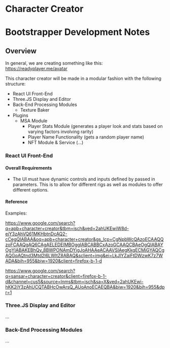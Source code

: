 # Character Creator

# Bootstrapper Development Notes

## Overview

In general, we are creating something like this: https://readyplayer.me/avatar

This character creator will be made in a modular fashion with the following structure:

* React UI Front-End
* Three.JS Display and Editor
* Back-End Processing Modules
  * Texture Baker
* Plugins
  * MSA Module
    * Player Stats Module (generates a player look and stats based on varying factors involving rarity)
    * Player Name Functionality (gets a random player name)
    * NFT Module & Service (...)

### React UI Front-End

#### Overall Requirements
* The UI must have dynamic controls and inputs defined by passed in parameters. This is to allow for different rigs as well as modules to offer different options.

#### Reference

Examples:

https://www.google.com/search?q=apb+character+creator&tbm=isch&ved=2ahUKEwiW8d-ejY3zAhVQ61MKHbtnDcAQ2-cCegQIABAA&oq=apb+character+creator&gs_lcp=CgNpbWcQAzoECAAQQzoFCAAQgAQ6CAgAELEDEIMBOggIABCABBCxAzoGCAAQCBAeOgQIABAYOgYIABAKEBhQy_8BWPONAmDYjgJoAHAAeACAAVSIAegKkgECMjGYAQCgAQGqAQtnd3Mtd2l6LWltZ8ABAQ&sclient=img&ei=LkJIYZaiFtDWzwK7z7WADA&bih=955&biw=1920&client=firefox-b-1-d

https://www.google.com/search?q=sansar+character+creator&client=firefox-b-1-d&channel=cus5&source=lnms&tbm=isch&sa=X&ved=2ahUKEwi-hKK2jY3zAhUCQTABHcOwArsQ_AUoAnoECAEQBA&biw=1920&bih=955&dpr=1

### Three.JS Display and Editor

...

### Back-End Processing Modules

...
